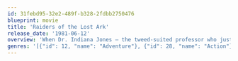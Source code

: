 ```yaml
---
id: 31febd95-32e2-489f-b328-2fdbb2750476
blueprint: movie
title: 'Raiders of the Lost Ark'
release_date: '1981-06-12'
overview: 'When Dr. Indiana Jones – the tweed-suited professor who just happens to be a celebrated archaeologist – is hired by the government to locate the legendary Ark of the Covenant, he finds himself up against the entire Nazi regime.'
genres: '[{"id": 12, "name": "Adventure"}, {"id": 28, "name": "Action"}]'
---
```


